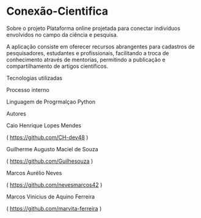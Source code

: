 # Conexão-Cientifica
Sobre o projeto
Plataforma online projetada para conectar indivíduos envolvidos no campo da ciência e pesquisa.

A aplicação consiste em oferecer recursos abrangentes para cadastros de pesquisadores, estudantes e profissionais, facilitando a troca de conhecimento através de mentorias, permitindo a publicação e compartilhamento de artigos científicos.

Tecnologias utilizadas

Processo interno


Linguagem de Progrmalçao Python

Autores

Caio Henrique Lopes Mendes 

( https://github.com/CH-dev48 )

Guilherme Augusto Maciel de Souza

( https://github.com/Guilhesouza )

Marcos Aurélio Neves

( https://github.com/nevesmarcos42 )

Marcos Vinicius de Aquino Ferreira

( https://github.com/marvita-ferreira )
